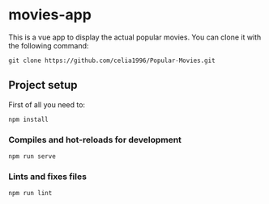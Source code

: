 # movies-app

This is a vue app to display the actual popular movies.
You can clone it with the following command:
```
git clone https://github.com/celia1996/Popular-Movies.git
```
## Project setup
First of all you need to:
```
npm install
```

### Compiles and hot-reloads for development
```
npm run serve
```
### Lints and fixes files
```
npm run lint
```